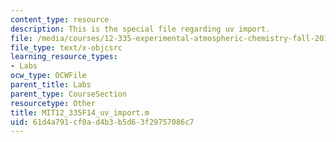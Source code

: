 ```yaml
---
content_type: resource
description: This is the special file regarding uv import.
file: /media/courses/12-335-experimental-atmospheric-chemistry-fall-2014/61d4a791cf0ad4b3b5d63f29757086c7_MIT12_335F14_uv_import.m
file_type: text/x-objcsrc
learning_resource_types:
- Labs
ocw_type: OCWFile
parent_title: Labs
parent_type: CourseSection
resourcetype: Other
title: MIT12_335F14_uv_import.m
uid: 61d4a791-cf0a-d4b3-b5d6-3f29757086c7
---
```

